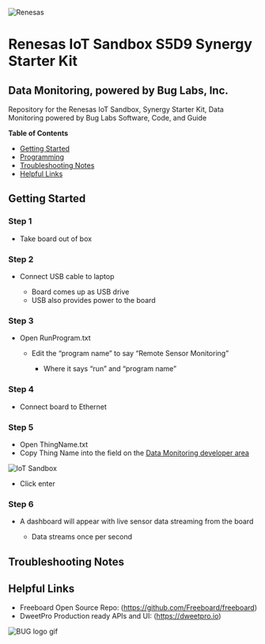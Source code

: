 ![Renesas](https://github.com/buglabs/Synergy-Starter-Kit/blob/master/Pictures/renesas.png)

# Renesas IoT Sandbox  S5D9 Synergy Starter Kit 
## Data Monitoring, powered by Bug Labs, Inc. 

Repository for the Renesas IoT Sandbox, Synergy Starter Kit, Data Monitoring powered by Bug Labs Software, Code, and Guide

**Table of Contents** 
- [Getting Started](#getting-started)
- [Programming](#programming)
- [Troubleshooting Notes](#troubleshooting-notes)
- [Helpful Links](#helpful-links)

## Getting Started

### Step 1 

* Take board out of box

### Step 2 

* Connect USB cable to laptop

	* Board comes up as USB drive
	* USB also provides power to the board

### Step 3 

* Open RunProgram.txt 

	* Edit the “program name” to say “Remote Sensor Monitoring”
	
		* Where it says “run” and “program name” 

### Step 4 

* Connect board to Ethernet

### Step 5 

* Open ThingName.txt 
* Copy Thing Name into the field on the [Data Monitoring developer area](https://renesas.dweet.io/)

![IoT Sandbox](https://github.com/buglabs/Synergy-Starter-Kit/blob/master/Pictures/IoT%20Sandbox.PNG)

* Click enter

### Step 6 

* A dashboard will appear with live sensor data streaming from the board

	* Data streams once per second


## Troubleshooting Notes

## Helpful Links
* Freeboard Open Source Repo: (https://github.com/Freeboard/freeboard)
* DweetPro Production ready APIs and UI: (https://dweetpro.io)

![BUG logo gif](https://github.com/buglabs/Synergy-Starter-Kit/blob/master/Pictures/BUG_logo_gif.gif)
